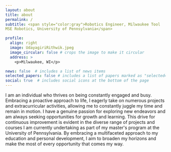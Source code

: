```yaml
---
layout: about
title: about
permalink: /
subtitle: <span style="color:gray">Robotics Engineer, Milwaukee Tool
MSE Robotics, University of Pennsylvania</span>

profile:
  align: right
  image: UdayagiriRithwik.jpeg
  image_circular: false # crops the image to make it circular
  address: >
    <p>Milwaukee, WI</p>

news: false  # includes a list of news items
selected_papers: false # includes a list of papers marked as "selected={true}"
social: true  # includes social icons at the bottom of the page
---
```


I am an individual who thrives on being constantly engaged and busy. Embracing a proactive approach to life, I eagerly take on numerous projects and extracurricular activities, allowing me to constantly juggle my time and remain in motion. I have a genuine passion for exploring new endeavors and am always seeking opportunities for growth and learning. This drive for continuous improvement is evident in the diverse range of projects and courses I am currently undertaking as part of my master's program at the University of Pennsylvania. By embracing a multifaceted approach to my education and personal development, I aim to broaden my horizons and make the most of every opportunity that comes my way.